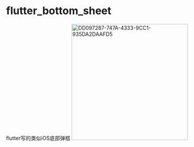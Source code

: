 # flutter_bottom_sheet
flutter写的类似iOS底部弹框
<img width="316" alt="DD097287-747A-4333-9CC1-935DA2DAAFD5" src="https://user-images.githubusercontent.com/20278670/165417621-27098154-e620-4152-9d2b-06c6b2629e1e.png">
